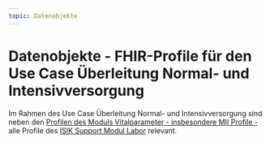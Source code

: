 ```yaml
---
topic: Datenobjekte
---
```

# Datenobjekte - FHIR-Profile für den Use Case Überleitung Normal- und Intensivversorgung

Im Rahmen des Use Case Überleitung Normal- und Intensivversorgung sind neben den [Profilen des Moduls Vitalparameter - insbesondere MII Profile - ](https://simplifier.net/guide/isik-vitalparameter-v4/ImplementationGuide-markdown-Datenobjekte-MII_Intensiv_Normal?version=current)  alle Profile des [ISIK Support Modul Labor](https://simplifier.net/guide/isik-vitalparameter-v4/ImplementationGuide-markdown-Datenobjekte-Laborprofile?version=current) relevant.




